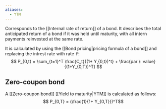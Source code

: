 ```yaml
---
aliases:
  - YTM
---
```

Corresponds to the [[Internal rate of return]] of a bond. It describes the total anticipated return of a bond if it was held until maturity, with all intern payments reinvested at the same rate.

It is calculated by using the [[Bond pricing|pricing formula of a bond]] and replacing the intrest rate with rate $Y$:
$$ P_{0,t} = \sum_{t=1}^T \frac{C_t}{(1+ Y¸{0,t})^t} + \frac{par \: value}{(1+Y_{0,T})^T} $$
## Zero-coupon bond
A [[Zero-coupon bond]] [[Yield to maturity|YTM]] is calculated as follows:
$$ P_{0,T} = (\frac{1}{1+ Y_{0,T}})^T$$